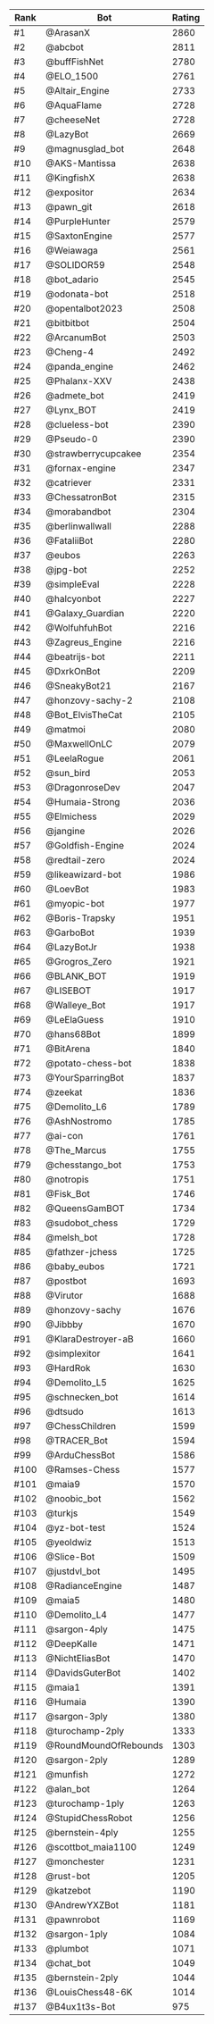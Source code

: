 Rank|Bot|Rating
---|---|---
#1|@ArasanX|2860
#2|@abcbot|2811
#3|@buffFishNet|2780
#4|@ELO_1500|2761
#5|@Altair_Engine|2733
#6|@AquaFlame|2728
#7|@cheeseNet|2728
#8|@LazyBot|2669
#9|@magnusglad_bot|2648
#10|@AKS-Mantissa|2638
#11|@KingfishX|2638
#12|@expositor|2634
#13|@pawn_git|2618
#14|@PurpleHunter|2579
#15|@SaxtonEngine|2577
#16|@Weiawaga|2561
#17|@SOLIDOR59|2548
#18|@bot_adario|2545
#19|@odonata-bot|2518
#20|@opentalbot2023|2508
#21|@bitbitbot|2504
#22|@ArcanumBot|2503
#23|@Cheng-4|2492
#24|@panda_engine|2462
#25|@Phalanx-XXV|2438
#26|@admete_bot|2419
#27|@Lynx_BOT|2419
#28|@clueless-bot|2390
#29|@Pseudo-0|2390
#30|@strawberrycupcakee|2354
#31|@fornax-engine|2347
#32|@catriever|2331
#33|@ChessatronBot|2315
#34|@morabandbot|2304
#35|@berlinwallwall|2288
#36|@FataliiBot|2280
#37|@eubos|2263
#38|@jpg-bot|2252
#39|@simpleEval|2228
#40|@halcyonbot|2227
#41|@Galaxy_Guardian|2220
#42|@WolfuhfuhBot|2216
#43|@Zagreus_Engine|2216
#44|@beatrijs-bot|2211
#45|@DxrkOnBot|2209
#46|@SneakyBot21|2167
#47|@honzovy-sachy-2|2108
#48|@Bot_ElvisTheCat|2105
#49|@matmoi|2080
#50|@MaxwellOnLC|2079
#51|@LeelaRogue|2061
#52|@sun_bird|2053
#53|@DragonroseDev|2047
#54|@Humaia-Strong|2036
#55|@Elmichess|2029
#56|@jangine|2026
#57|@Goldfish-Engine|2024
#58|@redtail-zero|2024
#59|@likeawizard-bot|1986
#60|@LoevBot|1983
#61|@myopic-bot|1977
#62|@Boris-Trapsky|1951
#63|@GarboBot|1939
#64|@LazyBotJr|1938
#65|@Grogros_Zero|1921
#66|@BLANK_BOT|1919
#67|@LISEBOT|1917
#68|@Walleye_Bot|1917
#69|@LeElaGuess|1910
#70|@hans68Bot|1899
#71|@BitArena|1840
#72|@potato-chess-bot|1838
#73|@YourSparringBot|1837
#74|@zeekat|1836
#75|@Demolito_L6|1789
#76|@AshNostromo|1785
#77|@ai-con|1761
#78|@The_Marcus|1755
#79|@chesstango_bot|1753
#80|@notropis|1751
#81|@Fisk_Bot|1746
#82|@QueensGamBOT|1734
#83|@sudobot_chess|1729
#84|@melsh_bot|1728
#85|@fathzer-jchess|1725
#86|@baby_eubos|1721
#87|@postbot|1693
#88|@Virutor|1688
#89|@honzovy-sachy|1676
#90|@Jibbby|1670
#91|@KlaraDestroyer-aB|1660
#92|@simplexitor|1641
#93|@HardRok|1630
#94|@Demolito_L5|1625
#95|@schnecken_bot|1614
#96|@dtsudo|1613
#97|@ChessChildren|1599
#98|@TRACER_Bot|1594
#99|@ArduChessBot|1586
#100|@Ramses-Chess|1577
#101|@maia9|1570
#102|@noobic_bot|1562
#103|@turkjs|1549
#104|@yz-bot-test|1524
#105|@yeoldwiz|1513
#106|@Slice-Bot|1509
#107|@justdvl_bot|1495
#108|@RadianceEngine|1487
#109|@maia5|1480
#110|@Demolito_L4|1477
#111|@sargon-4ply|1475
#112|@DeepKalle|1471
#113|@NichtEliasBot|1470
#114|@DavidsGuterBot|1402
#115|@maia1|1391
#116|@Humaia|1390
#117|@sargon-3ply|1380
#118|@turochamp-2ply|1333
#119|@RoundMoundOfRebounds|1303
#120|@sargon-2ply|1289
#121|@munfish|1272
#122|@alan_bot|1264
#123|@turochamp-1ply|1263
#124|@StupidChessRobot|1256
#125|@bernstein-4ply|1255
#126|@scottbot_maia1100|1249
#127|@monchester|1231
#128|@rust-bot|1205
#129|@katzebot|1190
#130|@AndrewYXZBot|1181
#131|@pawnrobot|1169
#132|@sargon-1ply|1084
#133|@plumbot|1071
#134|@chat_bot|1049
#135|@bernstein-2ply|1044
#136|@LouisChess48-6K|1014
#137|@B4ux1t3s-Bot|975
